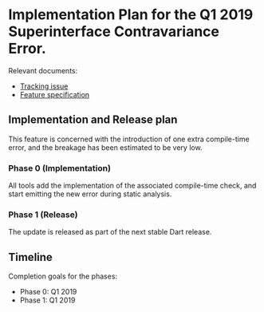 # Implementation Plan for the Q1 2019 Superinterface Contravariance Error.

Relevant documents:
 - [Tracking issue](https://github.com/dart-lang/language/issues/113)
 - [Feature specification](https://github.com/dart-lang/language/blob/master/accepted/future-releases/contravariant-superinterface-2018/feature-specification.md)


## Implementation and Release plan

This feature is concerned with the introduction of one extra compile-time
error, and the breakage has been estimated to be very low.


### Phase 0 (Implementation)

All tools add the implementation of the associated compile-time check, and
start emitting the new error during static analysis.


### Phase 1 (Release)

The update is released as part of the next stable Dart release.


## Timeline

Completion goals for the phases:

- Phase 0: Q1 2019
- Phase 1: Q1 2019
